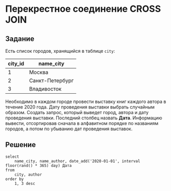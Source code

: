 # Перекрестное соединение CROSS JOIN

## Задание

Есть список городов, хранящийся в таблице `city`:

| city_id | name_city |
|---|---|
| 1 | Москва |
| 2 | Санкт-Петербург |
| 3 | Владивосток |

Необходимо в каждом городе провести выставку книг каждого автора в течение 2020 года. Дату проведения выставки выбрать случайным образом. Создать запрос, который выведет город, автора и дату проведения выставки. Последний столбец назвать **Дата**. Информацию вывести, отсортировав сначала в алфавитном порядке по названиям городов, а потом по убыванию дат проведения выставок.

## Решение

```
select
    name_city, name_author, date_add('2020-01-01', interval floor(rand() * 365) day) Дата
from
    city, author
order by
    1, 3 desc
```
